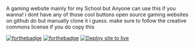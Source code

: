 A gaming website mainly for my School but Anyone can use this if you wanna!
i dont have any of those cool buttons open source gaming websites on github do but manually clone it i guess. make sure to follow the creative commons license if you do copy this

[![forthebadge](https://forthebadge.com/images/badges/made-with-crayons.svg)](https://forthebadge.com)
[![forthebadge](https://forthebadge.com/images/badges/uses-brains.svg)](https://forthebadge.com)
[![Deploy site to live](https://github.com/williammcdowell2/HL2games/actions/workflows/main.yml/badge.svg)](https://github.com/williammcdowell2/HL2games/actions/workflows/main.yml)
